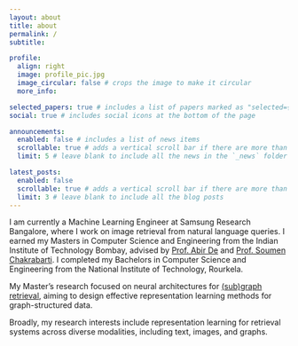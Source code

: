 ```yaml
---
layout: about
title: about
permalink: /
subtitle: 

profile:
  align: right
  image: profile_pic.jpg
  image_circular: false # crops the image to make it circular
  more_info:

selected_papers: true # includes a list of papers marked as "selected={true}"
social: true # includes social icons at the bottom of the page

announcements:
  enabled: false # includes a list of news items
  scrollable: true # adds a vertical scroll bar if there are more than 3 news items
  limit: 5 # leave blank to include all the news in the `_news` folder

latest_posts:
  enabled: false
  scrollable: true # adds a vertical scroll bar if there are more than 3 new posts items
  limit: 3 # leave blank to include all the blog posts
---
```


I am currently a Machine Learning Engineer at Samsung Research Bangalore, where I work on image retrieval from natural language queries. I earned my Masters in Computer Science and Engineering from the Indian Institute of Technology Bombay, advised by <a href="https://abir-de.github.io/">Prof. Abir De</a> and <a href="https://www.cse.iitb.ac.in/~soumen/">Prof. Soumen Chakrabarti</a>. I completed my Bachelors in Computer Science and Engineering from the National Institute of Technology, Rourkela.

My Master’s research focused on neural architectures for <a href="https://arxiv.org/abs/2409.17687">(sub)graph retrieval</a>, aiming to design effective representation learning methods for graph-structured data.

Broadly, my research interests include representation learning for retrieval systems across diverse modalities, including text, images, and graphs.
